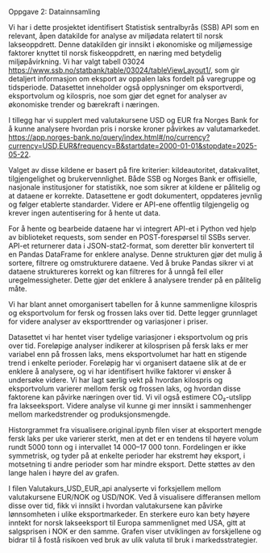 Oppgave 2: Datainnsamling 


Vi har i dette prosjektet identifisert Statistisk sentralbyrås (SSB) API som en relevant, åpen datakilde for analyse av miljødata relatert til norsk lakseoppdrett. Denne datakilden gir innsikt i økonomiske og miljømessige faktorer knyttet til norsk fiskeoppdrett, en næring med betydelig miljøpåvirkning. Vi har valgt tabell 03024 https://www.ssb.no/statbank/table/03024/tableViewLayout1/, som gir detaljert informasjon om eksport av oppalen laks fordelt på varegruppe og tidsperiode. Datasettet inneholder også opplysninger om eksportverdi, eksportvolum og kilospris, noe som gjør det egnet for analyser av økonomiske trender og bærekraft i næringen.

I tillegg har vi supplert med valutakursene USD og EUR fra Norges Bank for å kunne analysere hvordan pris i norske kroner påvirkes av valutamarkedet. https://app.norges-bank.no/query/index.html#/no/currency?currency=USD,EUR&frequency=B&startdate=2000-01-01&stopdate=2025-05-22.

Valget av disse kildene er basert på fire kriterier: kildeautoritet, datakvalitet, tilgjengelighet og brukervennlighet. Både SSB og Norges Bank er offisielle, nasjonale institusjoner for statistikk, noe som sikrer at kildene er pålitelig og at dataene er korrekte. Datasettene er godt dokumentert, oppdateres jevnlig og følger etablerte standarder. Videre er API-ene offentlig tilgjengelig og krever ingen autentisering for å hente ut data. 

For å hente og bearbeide dataene har vi integrert API-et i Python ved hjelp av biblioteket requests, som sender en POST-forespørsel til SSBs server. API-et returnerer data i JSON-stat2-format, som deretter blir konvertert til en Pandas DataFrame for enklere analyse. Denne strukturen gjør det mulig å sortere, filtrere og omstrukturere dataene. Ved å bruke Pandas sikrer vi at dataene struktureres korrekt og kan filtreres for å unngå feil eller uregelmessigheter. Dette gjør det enklere å analysere trender på en pålitelig måte. 

Vi har blant annet omorganisert tabellen for å kunne sammenligne kilospris og eksportvolum for fersk og frossen laks over tid. Dette legger grunnlaget for videre analyser av eksporttrender og variasjoner i priser. 

Datasettet vi har hentet viser tydelige variasjoner i eksportvolum og pris over tid. Foreløpige analyser indikerer at kilosprisen på fersk laks er mer variabel enn på frossen laks, mens eksportvolumet har hatt en stigende trend i enkelte perioder. Foreløpig har vi organisert dataene slik at de er enklere å analysere, og vi har identifisert hvilke faktorer vi ønsker å undersøke videre. Vi har lagt særlig vekt på hvordan kilospris og eksportvolum varierer mellom fersk og frossen laks, og hvordan disse faktorene kan påvirke næringen over tid. Vi vil også estimere CO₂-utslipp fra lakseeksport.  Videre analyse vil kunne gi mer innsikt i sammenhenger mellom markedstrender og produksjonsmengde.

Historgrammet fra visualisere.original.ipynb filen viser at eksportert mengde fersk laks per uke varierer sterkt, men at det er en tendens til høyere volum rundt 5000 tonn og i intervallet 14 000–17 000 tonn. Fordelingen er ikke symmetrisk, og tyder på at enkelte perioder har ekstremt høy eksport, i motsetning ti andre perioder som har mindre eksport.
Dette støttes av den lange halen i høyre del av grafen.

I filen Valutakurs_USD_EUR_api analyserte vi forksjellem mellom valutakursene EUR/NOK og USD/NOK. 
Ved å visualisere differansen mellom disse over tid, fikk vi innsikt i hvordan valutakursene kan påvirke lønnsomheten i ulike eksportmarkeder. En sterkere euro kan bety høyere inntekt for norsk lakseeksport til Europa sammenlignet med USA, gitt at salgsprisen i NOK er den samme. Grafen viser utviklingen av forskjellene og bidrar til å fostå risikoen ved bruk av ulik valuta til bruk i markedsstrategier.